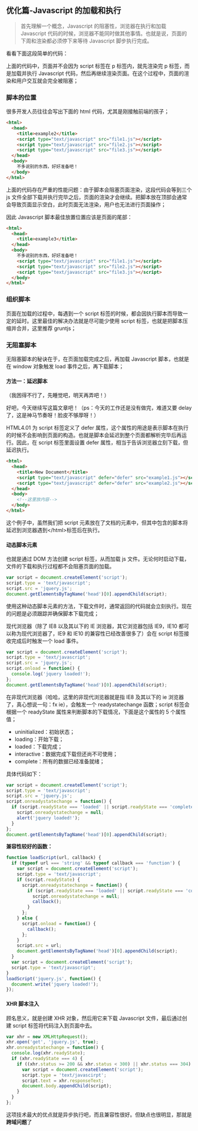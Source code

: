<!--
date: 2013-10-07
title: 优化篇-Javascript 的加载和执行
description: 首先理解一个概念，Javascript 的阻塞性，浏览器在执行和加载 Javascript 代码的时候，浏览器不能同时做其他事情。也就是说，页面的下周和渲染都必须停下来等待 Javascript 脚步执行完成。
-->

## 优化篇-Javascript 的加载和执行

> 首先理解一个概念，Javascript 的阻塞性，浏览器在执行和加载 Javascript 代码的时候，浏览器不能同时做其他事情。也就是说，页面的下周和渲染都必须停下来等待 Javascript 脚步执行完成。

看看下面这段简单的代码：

 <html> <head> <title>example</title> </head> <body> <p> <script type="text/javascript" src="file.js"></script> </p> </body> </html>

上面的代码中，页面并不会因为 script 标签在 p 标签内，就先渲染完 p 标签，而是加载并执行 Javascript 代码，然后再继续渲染页面。在这个过程中，页面的渲染和用户交互就会完全被阻塞；

### 脚本的位置

很多开发人员往往会写出下面的 html 代码，尤其是刚接触前端的孩子；

```html
<html>
  <head>
    <title>example2</title>
    <script type="text/javascript" src="file1.js"></script>
    <script type="text/javascript" src="file2.js"></script>
    <script type="text/javascript" src="file3.js"></script>
  </head>
  <body>
    不多说别的东西，好好准备吧！
  </body>
</html>
```

上面的代码存在严重的性能问题：由于脚本会阻塞页面渲染，这段代码会等到三个 js 文件全部下载并执行完毕之后，页面的渲染才会继续。把脚本放在顶部会通常会导致页面显示空白，此时页面无法渲染，用户也无法进行页面操作；

因此 Javascript 脚本最佳放置位置应该是页面的尾部：

```html
<html>
  <head>
    <title>example3</title>
  </head>
  <body>
    不多说别的东西，好好准备吧！
    <script type="text/javascript" src="file1.js"></script>
    <script type="text/javascript" src="file2.js"></script>
    <script type="text/javascript" src="file3.js"></script>
  </body>
</html>
```

### 组织脚本

页面在加载的过程中，每遇到一个 script 标签的时候，都会因执行脚本而导致一定的延时。这里最佳的解决办法就是尽可能少使用 script 标签，也就是把脚本压缩并合并，这里推荐 gruntjs；

### 无阻塞脚本

无阻塞脚本的秘诀在于，在页面加载完成之后，再加载 Javascript 脚本，也就是在 window 对象触发 load 事件之后，再下载脚本；

#### 方法一：延迟脚本

（我困得不行了，先睡觉吧，明天再弄吧！）

好吧，今天继续写这篇文章吧！（ps：今天的工作还是没有做完，难道又要 delay 了，这是神马节奏呀！脸皮不够厚呀！）

HTML4.01 为 script 标签定义了 defer 属性，这个属性的用途是表示脚本在执行的时候不会影响到页面的构造。也就是脚本会延迟到整个页面都解析完毕后再运行。因此，在 script 标签里面设置 defer 属性，相当于告诉浏览器立刻下载，但延迟执行。

```html
<html>
  <head>
    <title>New Document</title>
    <script type="text/javascript" defer="defer" src="example1.js"></script>
    <script type="text/javascript" defer="defer" src="example2.js"></script>
  </head>
  <body>
    <!--这里放内容-->
  </body>
</html>
```

这个例子中，虽然我们把 script 元素放在了文档的<head>元素中，但其中包含的脚本将延迟到浏览器遇到</html\>标签后在执行。

#### 动态脚本元素

也就是通过 DOM 方法创建 script 标签，从而加载 js 文件。无论何时启动下载，文件的下载和执行过程都不会阻塞页面的加载。

```js
var script = document.createElement('script');
script.type = 'text/javascript';
script.src = 'jquery.js';
document.getElementsByTagName('head')[0].appendChild(script);
```

使用这种动态脚本元素的方法，下载文件时，通常返回的代码就会立刻执行。现在的问题是必须跟踪并确保脚本下载完成；

现代浏览器（除了 IE8 以及其以下的 IE 浏览器，其它浏览器包括 IE9，IE10 都可以称为现代浏览器了，IE9 和 IE10 的兼容性已经改善很多了）会在 script 标签接收完成后时触发一个 load 事件。

```js
var script = document.createElement('script');
script.type = 'text/javascript';
script.src = 'jquery.js';
script.onload = function() {
  console.log('jquery loaded!');
};
document.getElementsByTagName('head')[0].appendChild(script);
```

在非现代浏览器（哈哈，这里的非现代浏览器就是指 IE8 及其以下的 ie 浏览器了，真心想说一句：fx ie），会触发一个 readystatechange 函数；script 标签会根据一个 readyState 属性来判断脚本的下载情况，下面是这个属性的 5 个属性值；

- uninitialized：初始状态；
- loading：开始下载；
- loaded：下载完成；
- interactive：数据完成下载但还尚不可使用；
- complete：所有的数据已经准备就绪；

具体代码如下：

```js
var script = document.createElement('script');
script.type = 'text/javascript';
script.src = 'jquery.js';
script.onreadystatechange = function() {
  if (script.readyState === 'loaded' || script.readyState === 'complete') {
    script.onreadystatechange = null;
    alert('jquery loaded!');
  }
};
document.getElementsByTagName('head')[0].appendChild(script);
```

**兼容性较好的函数：**

```js
function loadScript(url, callback) {
  if (typeof url === 'string' && typeof callback === 'function') {
    var script = document.createElement('script');
    script.type = 'text/javascript';
    if (script.readyState) {
      script.onreadystatechange = function() {
        if (script.readyState === 'loaded' || script.readyState === 'complete') {
          script.onreadystatechange = null;
          callback();
        }
      };
    } else {
      script.onload = function() {
        callback();
      };
    }
    script.src = url;
    document.getElementsByTagName('head')[0].appendChild(script);
  }
  var script = document.createElement('script');
  script.type = 'text/javascript';
}
loadScript('jquery.js', function() {
  document.write('jquery loaded!');
});
```

#### XHR 脚本注入

顾名思义，就是创建 XHR 对象，然后用它来下载 Javascript 文件，最后通过创建 script 标签将代码注入到页面中去。

```js
var xhr = new XMLHttpRequest();
xhr.open('get', 'jquery.js', true);
xhr.onreadystatechange = function() {
  console.log(xhr.readyState);
  if (xhr.readyState === 4) {
    if ((xhr.status >= 200 && xhr.status < 300) || xhr.status === 304) {
      var script = document.createElement('script');
      script.type = 'text/javascirpt';
      script.text = xhr.responseText;
      document.body.appendChild(script);
    }
  }
};
```

这项技术最大的优点就是异步执行吧，而且兼容性很好。但缺点也很明显，那就是**跨域问题**了

